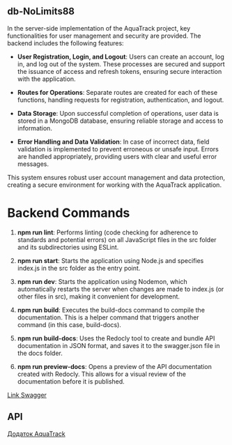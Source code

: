 ## db-NoLimits88

In the server-side implementation of the AquaTrack project, key functionalities
for user management and security are provided. The backend includes the
following features:

- **User Registration, Login, and Logout**: Users can create an account, log in,
  and log out of the system. These processes are secured and support the
  issuance of access and refresh tokens, ensuring secure interaction with the
  application.

- **Routes for Operations**: Separate routes are created for each of these
  functions, handling requests for registration, authentication, and logout.

- **Data Storage**: Upon successful completion of operations, user data is
  stored in a MongoDB database, ensuring reliable storage and access to
  information.

- **Error Handling and Data Validation**: In case of incorrect data, field
  validation is implemented to prevent erroneous or unsafe input. Errors are
  handled appropriately, providing users with clear and useful error messages.

This system ensures robust user account management and data protection, creating
a secure environment for working with the AquaTrack application.

# Backend Commands

1. **npm run lint**: Performs linting (code checking for adherence to standards
   and potential errors) on all JavaScript files in the src folder and its
   subdirectories using ESLint.

2. **npm run start**: Starts the application using Node.js and specifies
   index.js in the src folder as the entry point.

3. **npm run dev**: Starts the application using Nodemon, which automatically
   restarts the server when changes are made to index.js (or other files in
   src), making it convenient for development.

4. **npm run build**: Executes the build-docs command to compile the
   documentation. This is a helper command that triggers another command (in
   this case, build-docs).

5. **npm run build-docs**: Uses the Redocly tool to create and bundle API
   documentation in JSON format, and saves it to the swagger.json file in the
   docs folder.

6. **npm run preview-docs**: Opens a preview of the API documentation created
   with Redocly. This allows for a visual review of the documentation before it
   is published.

[Link Swagger](https://aquatrack-backend-bmxm.onrender.com/api-docs/)

## API

[Додаток AquaTrack](https://project-nolimits88.netlify.app/)

